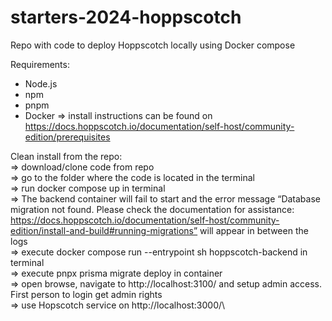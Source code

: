 # starters-2024-hoppscotch
Repo with code to deploy Hoppscotch locally using Docker compose



Requirements:
- Node.js
- npm
- pnpm
- Docker
=> install instructions can be found on https://docs.hoppscotch.io/documentation/self-host/community-edition/prerequisites


Clean install from the repo:\
=> download/clone code from repo\
=> go to the folder where the code is located in the terminal\
=> run docker compose up in terminal\
=> The backend container will fail to start and the error message “Database migration not found. Please check the documentation for assistance: https://docs.hoppscotch.io/documentation/self-host/community-edition/install-and-build#running-migrations” will appear in between the logs\
=> execute docker compose run --entrypoint sh hoppscotch-backend in terminal\
=> execute pnpx prisma migrate deploy in container\
=> open browse, navigate to http://localhost:3100/ and setup admin access. First person to login get admin rights\
=> use Hopscotch service on http://localhost:3000/\
